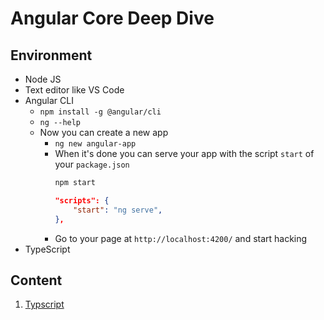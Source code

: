# Angular Core Deep Dive

## Environment

-   Node JS
-   Text editor like VS Code
-   Angular CLI
    -   `npm install -g @angular/cli`
    -   `ng --help`
    -   Now you can create a new app
        -   `ng new angular-app`
        -   When it's done you can serve your app with the script `start` of your `package.json`
            ```bash
            npm start
            ```
            ```JSON
            "scripts": {
                "start": "ng serve",
            },
            ```
        -   Go to your page at `http://localhost:4200/` and start hacking
-   TypeScript

## Content

1. [Typscript](./content/typescript.md)
